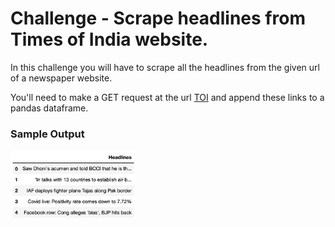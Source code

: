 # Challenge - Scrape headlines from Times of India website.
In this challenge you will have to scrape all the headlines from the given url of a newspaper website.
<p>You'll need to make a GET request at the url <a href="https://timesofindia.indiatimes.com/home/headlines">TOI</a> and append these links to a pandas dataframe.
</p>

### Sample Output
<img width="200" src="./ss.png">